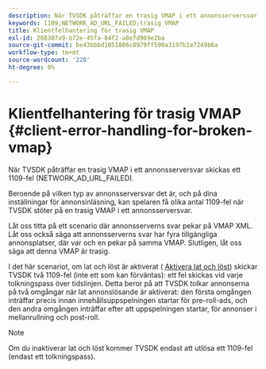 ```yaml
---
description: När TVSDK påträffar en trasig VMAP i ett annonsserversvar skickas ett 1109-fel (NETWORK_AD_URL_FAILED).
keywords: 1109;NETWORK_AD_URL_FAILED;trasig VMAP
title: Klientfelhantering för trasig VMAP
exl-id: 268307a9-b72e-45fa-84f2-a8e7d969e2ba
source-git-commit: be43bbbd1051886c8979ff590a3197b2a7249b6a
workflow-type: tm+mt
source-wordcount: '228'
ht-degree: 0%

---
```


# Klientfelhantering för trasig VMAP {#client-error-handling-for-broken-vmap}

När TVSDK påträffar en trasig VMAP i ett annonsserversvar skickas ett 1109-fel (NETWORK_AD_URL_FAILED).

Beroende på vilken typ av annonsserversvar det är, och på dina inställningar för annonsinläsning, kan spelaren få olika antal 1109-fel när TVSDK stöter på en trasig VMAP i ett annonsserversvar.

Låt oss titta på ett scenario där annonsserverns svar pekar på VMAP XML. Låt oss också säga att annonsserverns svar har fyra tillgängliga annonsplatser, där var och en pekar på samma VMAP. Slutligen, låt oss säga att denna VMAP är trasig.

I det här scenariot, om lat och löst är aktiverat ( [Aktivera lat och löst](../../../tvsdk-2.7-for-android/ad-insertion/c-psdk-android-2.7-lazy-ad-resolving/t-psdk-android-2.7-enable-lazy-ad-resolving.md)) skickar TVSDK två 1109-fel (inte ett som kan förväntas): ett fel skickas vid varje tolkningspass över tidslinjen. Detta beror på att TVSDK tolkar annonserna på två omgångar när lat annonslösande är aktiverat: den första omgången inträffar precis innan innehållsuppspelningen startar för pre-roll-ads, och den andra omgången inträffar efter att uppspelningen startar, för annonser i mellanrullning och post-roll.

>[!NOTE]
>
>Om du inaktiverar lat och löst kommer TVSDK endast att utlösa ett 1109-fel (endast ett tolkningspass).
